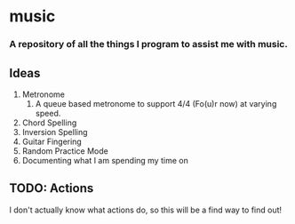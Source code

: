 # music
### A repository of all the things I program to assist me with music.

## Ideas
1. Metronome
   1. A queue based metronome to support 4/4 (Fo(u)r now) at varying speed.
2. Chord Spelling
3. Inversion Spelling
4. Guitar Fingering
5. Random Practice Mode
6. Documenting what I am spending my time on

## TODO: Actions

I don't actually know what actions do, so this will be a find way to find out!

